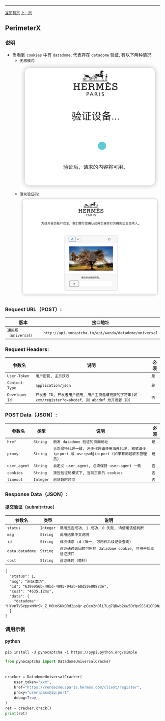 ------

[`返回首页`](../README.md)    [`上一页`](kasada.md)

## PerimeterX

### 说明
* 当看到 `cookies` 中有 `datadome`, 代表存在 `datadome` 验证, 有以下两种情况
    * `无感模式`: 
    ![无感验证码样例](/images/datadome/interstitial.png)
    * `滑块验证码`:
    ![滑块验证码样例](/images/datadome/captcha.png)


### Request URL（POST）:

| 版本               | 接口地址                                                    |
|------------------|---------------------------------------------------------|
| `通用版（universal）` | `http://api.nocaptcha.io/api/wanda/datadome/universal` |

### Request Headers:

| 参数名            | 说明                 | 必须  |
|----------------|--------------------|-----|
| `User-Token`   | `用户密钥, 主页获取`       | `是` |
| `Content-Type` | `application/json` | `是` |
| `Developer-Id` | `开发者 ID, 开发者用户使用, 用户主页邀请链接的字符串(如 xxx/register?c=abcdef, 则 abcdef 为开发者 ID)`           | `否` |

### POST Data（JSON）:

| 参数名          | 类型        | 说明                                                                                                                                                             | 必须  |
|--------------|-----------|-----------------------------|-----|
| `href`    | `String`  | `触发 datadome 验证的页面地址`    | `是` |
| `proxy`    | `String`  | `无需保持代理一致, 若传代理请使用海外代理, 格式请传 ip:port 或 usr:pwd@ip:port (如果有问题联系管理员)` | `是` |
| `user_agent` | `String`  | `自定义 user_agent, 必须保持 user-agent 一致`       | `否` |
| `cookies` | `String`  | `按压验证码模式下, 当前页面的 cookies`       | `否` |
| `timeout` | `Integer`  | `验证超时时间`       | `否` |

### Response Data（JSON）:

#### 提交验证（submit=true）

| 参数名            | 类型        | 说明                            |
|----------------|-----------|-------------------------------|
| `status`       | `Integer` | `调用是否成功, 1 成功, 0 失败, 请使用该值判断` |
| `msg`          | `String`  | `调用结果中文说明`                    |
| `id`           | `String`  | `该次请求 id（唯一, 可用作后续记录查询）`      |
| `data.datadome`   | `String`  | `验证通过返回的可用的 datadome cookie, 可用于后续验证接口`    |
| `cost`         | `String`  | `验证耗时（毫秒）`                    |

```
{
  "status": 1,
  "msg": "验证成功",
  "id": "639e056b-49bd-4895-94ab-68d59e00873e",
  "cost": "4635.12ms",
  "data": {
    "datadome": "HYvnTVSxppxMMrSk_Z_MOHoSKkQRd2ppQr~pOeo2nDlL7Lg7QBwb2ew5OYQxSSSH1CR9NzO78A25KHM7kLV6OydtvwvJZ773Jil1mPC7ZoFSQQDrDYVeHZtjq_BWUai6"
  }
}
```

### 调用示例

#### python

```shell
pip install -U pynocaptcha -i https://pypi.python.org/simple
```

```python
from pynocaptcha import DatadomeUniversalCracker


cracker = DatadomeUniversalCracker(
    user_token="xxx",
    href="https://rendezvousparis.hermes.com/client/register",
    proxy="user:pass@ip:port",
    debug=True,
)
ret = cracker.crack()
print(ret)
```
